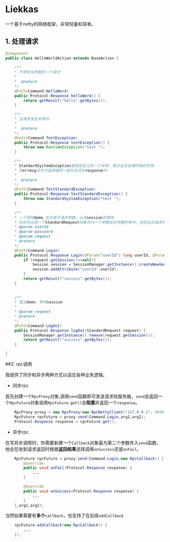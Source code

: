 # Liekkas
一个基于netty的网络框架，非常轻量和简单。
## 1. 处理请求
```java
@Component
public class HelloWorldAction extends BaseAction {
    
    /**
    * 不带任何参数的一个请求
    * 
    *  @return 
    */
    @Path(Command.HelloWord)
    public Protocol.Response helloWord() {
        return getResult("hello".getBytes());
    }

    /**
    * 当请求发生异常时
    * 
    *  @return 
    */
    @Path(Command.TestException)
    public Protocol.Response testException() {
        throw new RuntimeException("test ");
    }

    /**
    * StandardSystemException是我自定义的一个异常，表示业务处理时候的异常。
    * 其errmsg会作为返回值的一部分包含在response中
    * 
    *  @return 
    */
    @Path(Command.TestStandardException)
    public Protocol.Response testStandardException() {
        throw new StandardSystemException("test ");
    }
    
    /**
    * 一个登陆demo,包含若干请求参数，以及session的使用
    * 你也可以把一个StandardRequest对象作为一个参数放在参数列表中，他将这次请求的所有内容
    * @param userId
    * @param password
    * @param request
    * @return 
    */
    @Path(Command.Login)
    public Protocol.Response Login(@Param("userId") long userId, @Param("password") String password, StandardRequest request) {
        if (request.getSession()==null){
            Session session = SessionManager.getInstance().createNewSession();
            session.addAttribute("userId",userId);
        }
        return getResult("success".getBytes());
    }
    
    
    /**
    * 登出demo，移除session
    * 
    * @param request
    * @return 
    */
    @Path(Command.LogOut)
    public Protocol.Response logOut(StandardRequest request) {
        SessionManager.getInstance().remove(request.getSession());
        return getResult("success".getBytes());
    }

}


```

##2. rpc调用

我提供了同步和异步两种方式以适应各种业务逻辑。
* 同步rpc

首先创建一个`RpcProxy`对象,调用`send`函数即可发送请求给服务器，`send`会返回一个`RpcFuture`对象调用`RpcFuture.get()`会**阻塞**并返回一个`response`。
```java
    RpcProxy proxy = new RpcProxy(new RpcNettyClient("127.0.0.1", 5656));
    RpcFuture rpcFuture = proxy.send(Command.Login,arg1,arg2);
    Protocol.Response response = rpcFuture.get();
```

* 异步rpc

在写异步调用时，你需要新建一个`Callback`对象最为第二个参数传入`send`函数，他会在收到请求返回时根据**返回结果**选择调用`onSuccess`还是`onFail`。

```java
    RpcFuture rpcFuture = proxy.send(Command.Login,new RpcCallback() {
        @Override
        public void onFail(Protocol.Response response) {
            ...
        }

        @Override
        public void onSuccess(Protocol.Response response) {
            ...
        }
    },arg1,arg2);
```
当然如果需要有**多个**`callback`，也支持了在后续`addCallback`
```java
    rpcFuture.addCallback(new RpcCallback() {
        ...
    });
```
